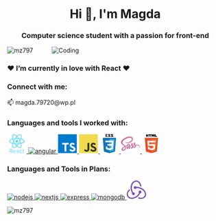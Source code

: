 <h1 align="center">Hi 👋, I'm Magda</h1>
<h3 align="center">Computer science student with a passion for front-end</h3>
<img align="right" width="400"
    src="https://cdn.dribbble.com/users/4055494/screenshots/15215756/media/d2b66c4ca0192aa26d103448b3d1518b.gif"
    alt="Coding">

<p align="left"> <img src="https://komarev.com/ghpvc/?username=mz797&label=Profile%20views&color=0e75b6&style=flat"
        alt="mz797" /> </p>

<h3 align="left">❤️ I’m currently in love with React ❤️</h3>


<h3 align="left">Connect with me:</h3>
<p align="left">
   📫 magda.79720@wp.pl
</p>

<h3 align="left">
    Languages ​​and tools I worked with:</h3>
<p align="left">
    <a href="https://reactjs.org/" target="_blank" title="React" rel="noreferrer">
        <img src="https://raw.githubusercontent.com/devicons/devicon/master/icons/react/react-original-wordmark.svg"
            alt="react" width="45" height="45" />
    </a>
    <a href="https://angular.io" target="_blank" title="Angular" rel="noreferrer">
        <img src="https://angular.io/assets/images/logos/angular/angular.svg" alt="angular" width="45" height="45" />
    </a>
    <a href="https://www.typescriptlang.org/" target="_blank" title="TypeScript" rel="noreferrer">
        <img src="https://raw.githubusercontent.com/devicons/devicon/master/icons/typescript/typescript-original.svg"
            alt="typescript" width="45" height="45" />
    </a>
    <a href="https://developer.mozilla.org/en-US/docs/Web/JavaScript" title="JavaScript" target="_blank" rel="noreferrer">
        <img src="https://raw.githubusercontent.com/devicons/devicon/master/icons/javascript/javascript-original.svg"
            alt="javascript" width="45" height="45" />
    </a>
    <a href="https://www.w3schools.com/css/" target="_blank" title="CSS" rel="noreferrer"> <img
            src="https://raw.githubusercontent.com/devicons/devicon/master/icons/css3/css3-original-wordmark.svg"
            alt="css3" width="45" height="45" />
    </a>
    <a href="https://sass-lang.com" target="_blank" title="SASS" rel="noreferrer">
        <img src="https://raw.githubusercontent.com/devicons/devicon/master/icons/sass/sass-original.svg" alt="sass"
            width="45" height="45" />
    </a>
    <a href="https://www.w3.org/html/" target="_blank" title="HTML5" rel="noreferrer">
        <img src="https://raw.githubusercontent.com/devicons/devicon/master/icons/html5/html5-original-wordmark.svg"
            alt="html5" width="45" height="45" />
    </a>
</p>
<h3 align="left">
    Languages and Tools in Plans:</h3>
<p align="left">
    <a href="https://nodejs.org" target="_blank" title="Node JS" rel="noreferrer">
        <img src="http://www.itnetwork.sk/images/10733/nodejs/nodejs_logo.png" alt="nodejs" width="45" height="45" />
    </a>
    <a href="https://nextjs.org/" target="_blank" title="Next JS" rel="noreferrer">
        <img src="https://decodenatura.com/static/fb8aa1bb70c9925ce1ae22dc2711b343/4e9d0/nextjs-logo.png" alt="nextjs"
            width="45" height="45" />
    </a>
    <a href="https://expressjs.com" target="_blank" title="Express JS" rel="noreferrer">
        <img src="https://encrypted-tbn0.gstatic.com/images?q=tbn:ANd9GcQ18v7qjb95jfqfBueH0PMFkla_3cPQQORDPL_pkACa7Z1IpqKY-8fkvEv75YiV5cwwRXE&usqp=CAU"
            alt="express" width="45" height="45" />
    </a>
    <a href="https://www.mongodb.com/" target="_blank" title="Mongo DB" rel="noreferrer">
        <img src="https://www.joykal.com/wp-content/uploads/2019/09/mongodb.jpg" alt="mongodb" width="45" height="45" />
    </a>
    <a href="https://redux.js.org" target="_blank" title="Redux" rel="noreferrer">
        <img src="https://raw.githubusercontent.com/devicons/devicon/master/icons/redux/redux-original.svg" alt="redux"
            width="45" height="45" style="background:#fff; " />
    </a>

</p>


<p><img align="left"
        src="https://github-readme-stats.vercel.app/api/top-langs?username=mz797&show_icons=true&locale=en&layout=compact"
        alt="mz797" /></p>
